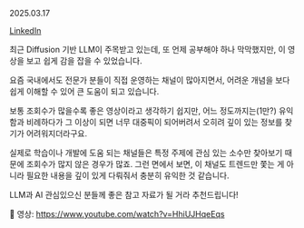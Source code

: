 2025.03.17

[LinkedIn](https://www.linkedin.com/posts/byeongheon-lee-2b83aa222_diffusion-llm-%EC%83%88%EB%A1%9C%EC%9A%B4-%EC%A2%85%EB%A5%98%EC%9D%98-%EC%83%81%EC%9A%A9-llm-activity-7307273586371633154-lNNt?utm_source=share&utm_medium=member_desktop&rcm=ACoAADfxcywBkH2Mi2-YPZm7jSZERa3dQ2_DDEY)

최근 Diffusion 기반 LLM이 주목받고 있는데, 또 언제 공부해야 하나 막막했지만, 이 영상을 보고 쉽게 감을 잡을 수 있었습니다.

요즘 국내에서도 전문가 분들이 직접 운영하는 채널이 많아지면서, 어려운 개념을 보다 쉽게 이해할 수 있어 큰 도움이 되고 있습니다.

보통 조회수가 많을수록 좋은 영상이라고 생각하기 쉽지만, 어느 정도까지는(1만?) 유익함과 비례하다가 그 이상이 되면 너무 대중픽이 되어버려서 오히려 깊이 있는 정보를 찾기가 어려워지더라구요.

실제로 학습이나 개발에 도움 되는 채널들은 특정 주제에 관심 있는 소수만 찾아보기 때문에 조회수가 많지 않은 경우가 많죠. 그런 면에서 보면, 이 채널도 트렌드만 쫓는 게 아니라 필요한 내용을 깊이 있게 다뤄줘서 충분히 유익한 것 같습니다.

LLM과 AI 관심있으신 분들께 좋은 참고 자료가 될 거라 추천드립니다!

📌 영상: https://www.youtube.com/watch?v=HhiUJHqeEqs